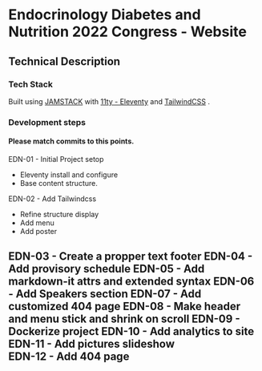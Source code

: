 # Endocrinology Diabetes and Nutrition 2022 Congress - Website
## Technical Description

### Tech Stack

Built using [JAMSTACK](https://jamstack.org/) with  [11ty - Eleventy](https://www.11ty.dev/) and [TailwindCSS](https://tailwindcss.com/) .

### Development steps
#### Please match commits to this points.

EDN-01 - Initial Project setop
- Eleventy install and configure
- Base content structure.

EDN-02 - Add Tailwindcss
- Refine structure display
- Add menu
- Add poster

EDN-03 - Create a propper text footer
EDN-04 - Add provisory schedule
EDN-05 - Add markdown-it attrs and extended syntax 
EDN-06 - Add Speakers section
EDN-07 - Add customized 404 page
EDN-08 - Make header and menu stick and shrink on scroll
EDN-09 - Dockerize project
EDN-10 - Add analytics to site
EDN-11 - Add pictures slideshow  
EDN-12 - Add 404 page  
-----

